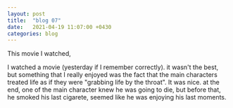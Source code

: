 ```yaml
---
layout: post
title:  "blog 07"
date:   2021-04-19 11:07:00 +0430
categories: blog
---
```


This movie I watched,


I watched a movie (yesterday if I remember correctly).
it wasn't the best, but something that I really enjoyed was the fact
that the main characters treated life as if they were 
"grabbing life by the throat". It was nice.
at the end, one of the main character knew he was going to die, but 
before that, he smoked his last cigarete, seemed like he was enjoying
his last moments.


